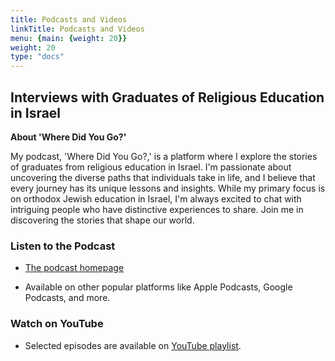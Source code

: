 ```yaml
---
title: Podcasts and Videos
linkTitle: Podcasts and Videos
menu: {main: {weight: 20}}
weight: 20
type: "docs"
---
```

## Interviews with Graduates of Religious Education in Israel

**About 'Where Did You Go?'**

My podcast, 'Where Did You Go?,' is a platform where I explore the stories of graduates from religious education in Israel. I'm passionate about uncovering the diverse paths that individuals take in life, and I believe that every journey has its unique lessons and insights. While my primary focus is on orthodox Jewish education in Israel, I'm always excited to chat with intriguing people who have distinctive experiences to share. Join me in discovering the stories that shape our world.

### Listen to the Podcast

- <a href="https://podcasters.spotify.com/pod/show/hisway" target="_blank" rel="noopener noreferrer">The podcast homepage</a>


- Available on other popular platforms like Apple Podcasts, Google Podcasts, and more.

### Watch on YouTube

- Selected episodes are available on <a href="https://youtube.com/playlist?list=PLVJp0Icd_QJ9eQz9Q6PiNG4t98hRhHHpb&si=EB_20Nt12N3ppRZ8" target="_blank" rel="noopener noreferrer">YouTube playlist</a>.
